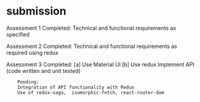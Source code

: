 # submission


Assessment 1		Completed: Technical and functional requirements as specified

Assessment 2		Completed: Technical and functional requirements as required using redux

Assessment 3		Completed:
[a] Use Material UI
[b] Use redux
Implement API (code written and unit tested)
		
		Pending:
		Integration of API functionality with Redux
		Use of redux-saga,  isomorphic-fetch, react-router-dom
